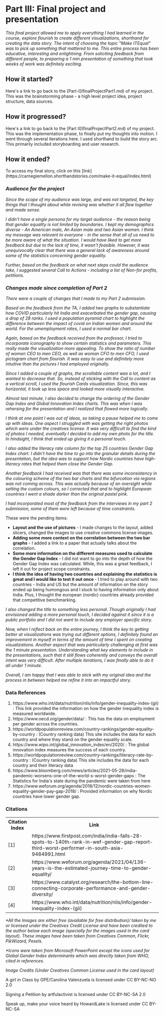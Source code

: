 <h1>Part III: Final project and presentation</h1>
   
   <p><i>This final project allowed me to apply everything I had learned in the course, explore flourish to create different visualizations, shorthand for creating the data story. The intent of choosing the topic "Make <i>IT</i>Equal" was to pick up something that mattered to me. This entire process has been educative, interesting and enlightning. From soliciting feedback from different people, to preparing a 1 min presentation of something that took weeks of work was definitely exciting.</i></p>

<h2>How it started?</h2>
Here's a link to go back to the [Part-I](finalProjectPart1.md) of my project. 
This was the brainstorming phase - a high level project idea, project structure, data sources.

<h2>How it progressed?</h2>
Here's a link to go back to the [Part II](finalProjectPart2.md) of my project. 
This was the implementation phase, to finally put my thoughts into motion. I went through several iterations here. I used shorthand to build the story arc. This primarily included storyboarding and user research. 

<h2>How it ended?</h2>
To access my final story, click on this [link](https://carnegiemellon.shorthandstories.com/make-it-equal/index.html)

<h3><i>Audience for the project</i></h3>

<p><i>Since the scope of my audience  was large, and was not targeted, the key things that I thought about while revising was whether it all flew together and made sense.</i></p>

<p><i>I didn't have a single persona for my target audience - the reason being that gender equality is not limited by boundaries. I kept my demographics diverse - An American male, An Asian male and two Asian women. I think my message was relevant to everyone - in the sense that all of us need to be more aware of what the situation. I would have liked to get more feedback but due to the lack of time, it wasn't feasible. However, it was unequivocally clear that there was a general lack of awareness around some of the statistics concerning gender equality.</i> </p>

<p><i>Further, based on the feedback on what next steps could the audience take, I suggested several Call to Actions - including a list of Non-for profits, petitions.</i></p>

<h3><i>Changes made since completion of Part 2</i></h3>

<p><i>There were a couple of changes that I made to my Part 2 submission.</i></p>

<p><i>Based on the feedback from the TA, I added two graphs to substantiate how COVID particularly hit India and exacerbated the gender gap, causing a drop of 28 ranks. 
I used a population pyramid chart to highlight the difference between the impact of covid on Indian women and around the world. For the umemployment rates, I used a normal bar chart.</i></p>

<p><i>Again, based on the feedback received from the professor, I tried to incorporate iconography to show certain statistics and parameters. This really made the visualization more appealing. To show the ratio of number of women CEO to men CEO, as well as woman CFO to men CFO, I used pictogram chart from flourish. It was easy to use and definitely more intuitive than the pictures I had employed originally.</i></p>

<p><i>Since I added a couple of graphs, the scrollable content was a lot, and I wanted to decrease that. So, instead of sticking with the Call to content as a vertical scroll, I used the flourish Cards visualization. Since, this was horizontal, it took up less space and looked more visually interactive.</i></p>

<p><i>Almost last minute, I also decided to change the ordering of the Gender Gap Index and Global Innovation Index charts. This was when I was rehersing for the presentation and I realized that flowed more logically.</i></p>

<p><i>I think at one point I was out of ideas, so taking a pause helped me to come up with ideas. One aspect I struggled with was getting the right photos which were under the creatives license. It was very difficult to find the kind of photos I needed, eventually I decided to add my own photo for the title. In hindsight, I think that ended up giving it a personal touch.</i></p>

<p><i>I also added the literacy rate column for the top 25 countries Gender Gap Index chart. I didn't have the time to go into the granular details during the presentation, but the idea was to support how Nordic countries have high-literacy rates that helped them close the Gender Gap.</i></p>

<p><i>Another feedback I had received was that there was some inconsistency in the colouring scheme of the two bar charts and the bifurcation via regions was not coming across. This was actually because of an oversight while setting the custom colours, so I corrected that and to highlight European countries I went a shade darker than the original pastel pink.</i></p>

<p><i>I had incorporated most of the feedback from the interviews in my part 2 submission, some of them were left because of time constraints.</i></p>
 <p>These were the pending items:</p>
   <ul>
        <li><b>Layout and the use of pictures</b> - I made changes to the layout, added slicers, changed the images to use creative commons license images.</li>
        <li><b>Adding some more context on the correlation between the two bar graphs</b> - I added a link to a paper that actually talks about the correlation. </li>
        <li><b>Some more information on the different measures used to calculate the Gender Gap Index</b> - I did not want to go into the depth of how the Gender Gap Index was calculated. While, this was a great feedback, I left it out for project scope constraints.</li>
        <li><b>I think the idea of having two countries and explaining the statistics is great and I would like to test it out once </b>-  I tried to play around with two countries - India and US but the amount of information on the story ended up being humongous and I stuck to having information only about India. Plus, I thought the european (nordic) countries already provided that competitive benchmarking.</li>
  </ul>
  
<p><i>I also changed the title to something less personal. Though originally I had envisioned adding a more personal touch, I decided against it since it is a public portfolio and I did not want to include any employer specific story.</i></p>

<p><i>Now, when I reflect back on the entire journey, I think the key to getting better at visualizations was trying out different options, I definitely found an improvement in myself in terms of the amount of time I spent on creating visualizations. Another aspect that was particularly challenging at first was the 1 minute presentation. Understanding what key elements to include in the presentations, such that it still flows coherently and conveys the overall intent was very difficult. After multiple iterations, I was finally able to do it all under 1 minute.</i></p>

<p><i>Overall, I am happy that I was able to stick with my original idea and the process in between helped me refine it into an impactful story.</i></p>

  <h3>Data References</h3>
  <ol>
    <li>https://www.who.int/data/nutrition/nlis/info/gender-inequality-index-(gii) : This link provided the information on how the gender inequality index is measured worldwide.</li>
    <li>https://www.oecd.org/gender/data/ : This has the data on employment per gender across the countries.</li>
    <li>https://worldpopulationreview.com/country-rankings/gender-equality-by-country : (Country ranking data) This site includes the data for each country and where they stand on the gender equality scale.</li>
    <li>https://www.wipo.int/global_innovation_index/en/2020/ : The global innovation index measures the success of each country.</li>
    <li>https://worldpopulationreview.com/country-rankings/literacy-rate-by-country : (Country ranking data) This site includes the data for each country and their literacy data</li>
    <li>https://www.bloomberg.com/news/articles/2021-05-28/india-pandemic-worsens-one-of-the-world-s-worst-gender-gaps : The Statistics for India's state during the pandemic were taken from here</li>
    <li>https://www.weforum.org/agenda/2018/12/nordic-countries-women-equality-gender-pay-gap-2018/ : Provided information on why Nordic countries have lower gender gap.</li>
</ol>

  
  <h3>Citations</h3>
  <table>
  <tr>
    <th>Citation Index</th>
    <th>Link</th>
  </tr>
  <tr>
    <td> [1]	</td>
    <td>https://www.firstpost.com/india/india-falls-28-spots-to-140th-rank-in-wef-gender-gap-report-third-worst-performer-in-south-asia-9484991.html</td>
  </tr>
  <tr>
    <td> [2] </td>
    <td>https://www.weforum.org/agenda/2021/04/136-years-is-the-estimated-journey-time-to-gender-equality/</td>
  </tr>
    <tr>
    <td> [3] </td>
    <td>https://www.catalyst.org/research/the-bottom-line-connecting-corporate-performance-and-gender-diversity/</td>
  </tr>
   <tr>
    <td> [4] </td>
    <td>https://www.who.int/data/nutrition/nlis/info/gender-inequality-index-(gii) </td>
  </tr>
</table>
   
<p><i>*All the Images are either free (available for free distribution)/ taken by me or licensed under the Creatives Credit License and have been credited to the author below each image (specially for the images used in the card layout). These images have been taken from Creatives Common, Flickr, PikWizard, Pexels.</i></p>
  
  <p><i>*Icons were taken from Microsoft PowerPoint except the icons used for Global Gender Index determinants which was directly taken from WHO, cited in references.</i></p>
  
  <p><i>Image Credits (Under Creatives Common License used in the card layout)</i></p>
  <p>A girl in Class by GPE/Carolina Valenzuela is licensed under CC BY-NC-NO 2.0</p>
  <p>Signing a Petition by artfulactivist is licensed under CC BY-NC-SA 2.0</p>
  <p>Speak up, make your voice heard by HowardLake is licensed under CC BY-NC-SA</p>
  
  
  
  

